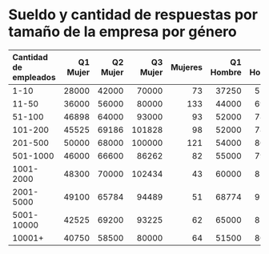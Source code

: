 # Sueldo y cantidad de respuestas por tamaño de la empresa por género

| Cantidad de empleados |   Q1 Mujer |   Q2 Mujer |   Q3 Mujer |   Mujeres |   Q1 Hombre |   Q2 Hombre |   Q3 Hombre |   Hombres |
|:-----------|-----------:|-----------:|-----------:|----------:|------------:|------------:|------------:|----------:|
| 1-10       |      28000 |      42000 |      70000 |        73 |       37250 |       55000 |      106500 |       475 |
| 11-50      |      36000 |      56000 |      80000 |       133 |       44000 |       69500 |      105000 |       941 |
| 51-100     |      46898 |      64000 |      93000 |        93 |       52000 |       78430 |      114000 |       623 |
| 101-200    |      45525 |      69186 |     101828 |        98 |       52000 |       78000 |      111300 |       577 |
| 201-500    |      50000 |      68000 |     100000 |       121 |       54000 |       80000 |      120000 |       636 |
| 501-1000   |      46000 |      66600 |      86262 |        82 |       55000 |       79490 |      113882 |       448 |
| 1001-2000  |      48300 |      70000 |     102434 |        43 |       60000 |       82000 |      113250 |       276 |
| 2001-5000  |      49100 |      65784 |      94489 |        51 |       68774 |       97500 |      130000 |       316 |
| 5001-10000 |      42525 |      69200 |      93225 |        62 |       65000 |       85000 |      113000 |       273 |
| 10001+     |      40750 |      58500 |      80000 |        64 |       51500 |       80000 |      115000 |       357 |
